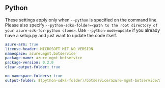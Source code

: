 ## Python

These settings apply only when `--python` is specified on the command line.
Please also specify `--python-sdks-folder=<path to the root directory of your azure-sdk-for-python clone>`.
Use `--python-mode=update` if you already have a setup.py and just want to update the code itself.



``` yaml $(python) 
azure-arm: true
license-header: MICROSOFT_MIT_NO_VERSION
namespace: azure.mgmt.botservice
package-name: azure-mgmt-botservice
package-version: 0.2.0
clear-output-folder: true
```


``` yaml $(python)
no-namespace-folders: true
output-folder: $(python-sdks-folder)/botservice/azure-mgmt-botservice/azure/mgmt/botservice
```

